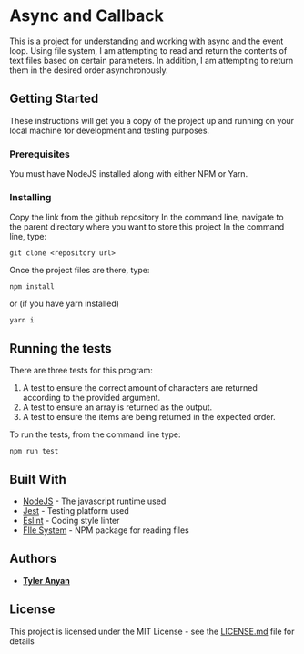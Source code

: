 # Async and Callback

This is a project for understanding and working with async and the event loop. Using file system, I am attempting to read and return the contents of text files based on certain parameters. In addition, I am attempting to return them in the desired order asynchronously. 

## Getting Started

These instructions will get you a copy of the project up and running on your local machine for development and testing purposes.

### Prerequisites

You must have NodeJS installed along with either NPM or Yarn.

### Installing

Copy the link from the github repository
In the command line, navigate to the parent directory where you want to store this project
In the command line, type:
```
git clone <repository url>
```
Once the project files are there, type:
```
npm install
```
or (if you have yarn installed)
```
yarn i
```

## Running the tests

There are three tests for this program:

1. A test to ensure the correct amount of characters are returned according to the provided argument.
2. A test to ensure an array is returned as the output.
3. A test to ensure the items are being returned in the expected order.

To run the tests, from the command line type:
```
npm run test
```

## Built With

* [NodeJS](https://nodejs.org) - The javascript runtime used
* [Jest](https://jestjs.io/) - Testing platform used
* [Eslint](https://eslint.org/) - Coding style linter
* [FIle System](https://nodejs.org/api/fs.html) - NPM package for reading files

## Authors

*  [**Tyler Anyan**](http://tyleranyan.com/)

## License

This project is licensed under the MIT License - see the [LICENSE.md](LICENSE.md) file for details

